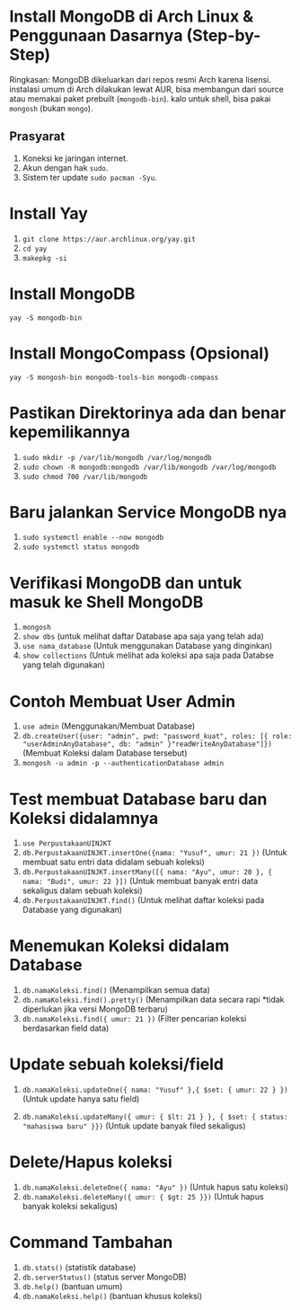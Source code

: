 # Install MongoDB di Arch Linux & Penggunaan Dasarnya (Step-by-Step)

Ringkasan: MongoDB dikeluarkan dari repos resmi Arch karena lisensi. instalasi umum di Arch dilakukan lewat AUR, bisa membangun dari source atau memakai paket prebuilt (`mongodb-bin`). kalo untuk shell, bisa pakai `mongosh` (bukan `mongo`).

## Prasyarat

1. Koneksi ke jaringan internet.  
2. Akun dengan hak `sudo`.  
3. Sistem ter update `sudo pacman -Syu`.

# Install Yay

1. `git clone https://aur.archlinux.org/yay.git`
2. `cd yay`
3. `makepkg -si`

# Install MongoDB

`yay -S mongodb-bin`

# Install MongoCompass (Opsional)

`yay -S mongosh-bin mongodb-tools-bin mongodb-compass`

# Pastikan Direktorinya ada dan benar kepemilikannya

1. `sudo mkdir -p /var/lib/mongodb /var/log/mongodb`
2. `sudo chown -R mongodb:mongodb /var/lib/mongodb /var/log/mongodb`
3. `sudo chmod 700 /var/lib/mongodb`

# Baru jalankan Service MongoDB nya

1. `sudo systemctl enable --now mongodb`
2. `sudo systemctl status mongodb`

# Verifikasi MongoDB dan untuk masuk ke Shell MongoDB

1. `mongosh`
2. `show dbs` 
(untuk melihat daftar Database apa saja yang telah ada)
3. `use nama_database` 
(Untuk menggunakan Database yang dinginkan)
4. `show collections` 
(Untuk melihat ada koleksi apa saja pada Databse yang telah digunakan)

# Contoh Membuat User Admin

1. `use admin` 
(Menggunakan/Membuat Database)
2. `db.createUser({user: "admin", pwd: "password_kuat", roles: [{ role: "userAdminAnyDatabase", db: "admin" }"readWriteAnyDatabase"]})` (Membuat Koleksi dalam Database tersebut) 
3. `mongosh -u admin -p --authenticationDatabase admin`

# Test membuat Database baru dan Koleksi didalamnya

1. `use PerpustakaanUINJKT`
2. `db.PerpustakaanUINJKT.insertOne({nama: "Yusuf", umur: 21 })` (Untuk membuat satu entri data didalam sebuah koleksi)
3. `db.PerpustakaanUINJKT.insertMany([{ nama: "Ayu", umur: 20 }, { nama: "Budi", umur: 22 }])` 
(Untuk membuat banyak entri data sekaligus dalam sebuah koleksi)
3. `db.PerpustakaanUINJKT.find()` 
(Untuk melihat daftar koleksi pada Database yang digunakan)

# Menemukan Koleksi didalam Database

1. `db.namaKoleksi.find()` 
(Menampilkan semua data)
2. `db.namaKoleksi.find().pretty()` 
(Menampilkan data secara rapi *tidak diperlukan jika versi MongoDB terbaru)
3. `db.namaKoleksi.find({ umur: 21 })` 
(Filter pencarian koleksi berdasarkan field data)

# Update sebuah koleksi/field

1. `db.namaKoleksi.updateOne({ nama: "Yusuf" },{ $set: { umur: 22 } })`
(Untuk update hanya satu field)

2. `db.namaKoleksi.updateMany({ umur: { $lt: 21 } }, { $set: { status: "mahasiswa baru" }})`
(Untuk update banyak filed sekaligus)

# Delete/Hapus koleksi

1. `db.namaKoleksi.deleteOne({ nama: "Ayu" })`
(Untuk hapus satu koleksi)
2. `db.namaKoleksi.deleteMany({ umur: { $gt: 25 }})`
(Untuk hapus banyak koleksi sekaligus)

# Command Tambahan 
1. `db.stats()`            (statistik database)
2. `db.serverStatus()`     (status server MongoDB)
3. `db.help()`             (bantuan umum)
4. `db.namaKoleksi.help()` (bantuan khusus koleksi)

